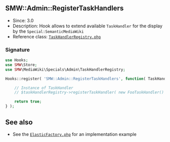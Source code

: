 ## SMW::Admin::RegisterTaskHandlers

* Since: 3.0
* Description: Hook allows to extend available `TaskHandler` for the display by the `Special:SemanticMediaWiki`
* Reference class: [`TaskHandlerRegistry.php`][TaskHandlerRegistry.php]

### Signature

```php
use Hooks;
use SMW\Store;
use SMW\MediaWiki\Specials\Admin\TaskHandlerRegistry;

Hooks::register( 'SMW::Admin::RegisterTaskHandlers', function( TaskHandlerRegistry $taskHandlerRegistry, Store $store, $outputFormatter, $user ) {

	// Instance of TaskHandler
	// $taskHandlerRegistry->registerTaskHandler( new FooTaskHandler() );

	return true;
} );
```

## See also

- See the [`ElasticFactory.php`][ElasticFactory.php] for an implementation example

[TaskHandlerRegistry.php]:https://github.com/SemanticMediaWiki/SemanticMediaWiki/blob/master/src/MediaWiki/Specials/Admin/TaskHandlerRegistry.php
[ElasticFactory.php]:https://github.com/SemanticMediaWiki/SemanticMediaWiki/blob/master/src/Elastic/ElasticFactory.php